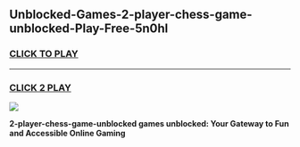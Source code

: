 
## Unblocked-Games-2-player-chess-game-unblocked-Play-Free-5n0hl
<h3>
<a href="https://premium76.site?title=2-player-chess-game-unblocked&ref=21A">CLICK TO PLAY</a></h3>
<hr>

<h3>
<a href="https://premium76.site?title=2-player-chess-game-unblocked&ref=21A">CLICK 2 PLAY</a>
  
</h3>

<a href="https://premium76.site?title=2-player-chess-game-unblocked&ref=21A"><img src="https://clearcache.store/games.png"></a>


**2-player-chess-game-unblocked games unblocked: Your Gateway to Fun and Accessible Online Gaming**
